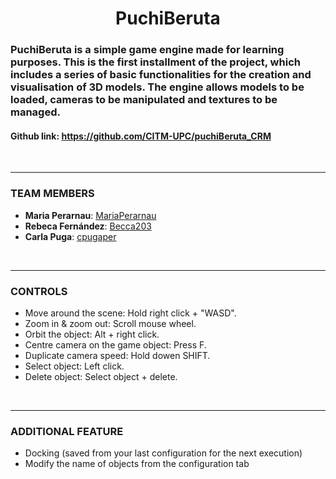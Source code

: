 
<h1 align="center">PuchiBeruta</h1>

### PuchiBeruta is a simple game engine made for learning purposes. This is the first installment of the project, which includes a series of basic functionalities for the creation and visualisation of 3D models. The engine allows models to be loaded, cameras to be manipulated and textures to be managed. 
#### Github link: https://github.com/CITM-UPC/puchiBeruta_CRM

<br>

---

### TEAM MEMBERS
- **Maria Perarnau**: [MariaPerarnau](https://github.com/MariaPerarnau)
- **Rebeca Fernández**: [Becca203](https://github.com/Becca203)
- **Carla Puga**: [cpugaper](https://github.com/cpugaper)

<br>

---

### CONTROLS

- Move around the scene: Hold right click + "WASD".
- Zoom in & zoom out: Scroll mouse wheel.
- Orbit the object: Alt + right click.
- Centre camera on the game object: Press F.
- Duplicate camera speed: Hold dowen SHIFT.
- Select object: Left click.
- Delete object: Select object + delete.

<br>

---

### ADDITIONAL FEATURE

- Docking (saved from your last configuration for the next execution)
- Modify the name of objects from the configuration tab

<br>

